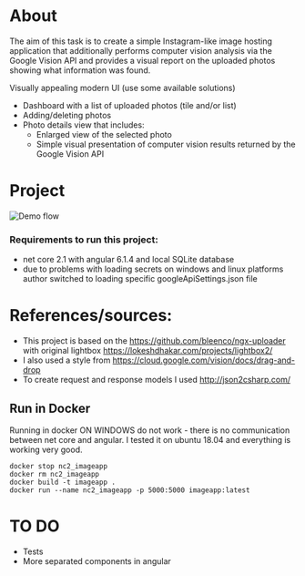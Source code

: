 # About
The aim of this task is to create a simple Instagram-like image hosting application that
additionally performs computer vision analysis via the Google Vision API and provides a
visual report on the uploaded photos showing what information was found.

Visually appealing modern UI (use some available solutions)
- Dashboard with a list of uploaded photos (tile and/or list)
- Adding/deleting photos
- Photo details view that includes:
    - Enlarged view of the selected photo
    - Simple visual presentation of computer vision results returned by the Google Vision API

# Project
![Demo flow](demo.gif?raw=true "Demo flow")
### Requirements to run this project:
- net core 2.1 with angular 6.1.4 and local SQLite database
- due to problems with loading secrets on windows and linux platforms author switched to loading specific googleApiSettings.json file

# References/sources:
- This project is based on the https://github.com/bleenco/ngx-uploader with original lightbox https://lokeshdhakar.com/projects/lightbox2/
- I also used a style from https://cloud.google.com/vision/docs/drag-and-drop
- To create request and response models I used http://json2csharp.com/ 

## Run in Docker
Running in docker ON WINDOWS do not work - there is no communication between net core and angular. I tested it on ubuntu 18.04 and everything is working very good.
```
docker stop nc2_imageapp
docker rm nc2_imageapp
docker build -t imageapp .
docker run --name nc2_imageapp -p 5000:5000 imageapp:latest
```

# TO DO
- Tests
- More separated components in angular